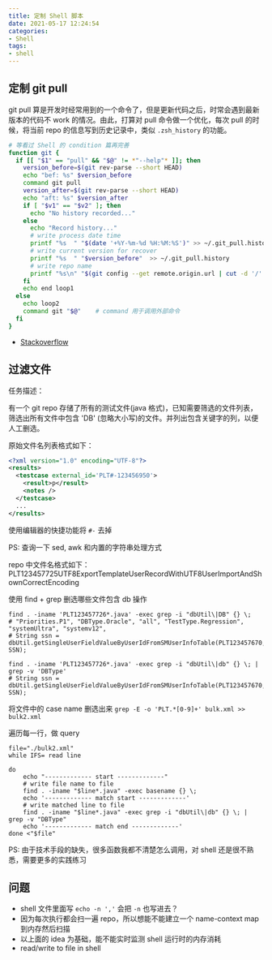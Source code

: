 ```yaml
---
title: 定制 Shell 脚本
date: 2021-05-17 12:24:54
categories:
- Shell
tags:
- shell
---
```


## 定制 git pull

git pull 算是开发时经常用到的一个命令了，但是更新代码之后，时常会遇到最新版本的代码不 work 的情况。由此，打算对 pull 命令做一个优化，每次 pull 的时候，将当前 repo 的信息写到历史记录中，类似 `.zsh_history` 的功能。

```bash
# 等看过 Shell 的 condition 篇再完善
function git {
  if [[ "$1" == "pull" && "$@" != *"--help"* ]]; then
    version_before=$(git rev-parse --short HEAD)
    echo "bef: %s" $version_before
    command git pull
    version_after=$(git rev-parse --short HEAD)
    echo "aft: %s" $version_after
    if [ "$v1" == "$v2" ]; then
      echo "No history recorded..."
    else
      echo "Record history..."
      # write process date time
      printf "%s  " "$(date '+%Y-%m-%d %H:%M:%S')" >> ~/.git_pull.history
      # write current version for recover
      printf "%s  " "$version_before"  >> ~/.git_pull.history
      # write repo name
      printf "%s\n" "$(git config --get remote.origin.url | cut -d '/' -f 2)"  >> ~/.git_pull.history
    fi
    echo end loop1
  else
    echo loop2
    command git "$@"    # command 用于调用外部命令
  fi
}
```

* [Stackoverflow](https://stackoverflow.com/questions/3538774/is-it-possible-to-override-git-command-by-git-alias)

## 过滤文件

任务描述：

有一个 git repo 存储了所有的测试文件(java 格式)，已知需要筛选的文件列表，筛选出所有文件中包含 'DB' (忽略大小写)的文件。并列出包含关键字的列，以便人工删选。

原始文件名列表格式如下：

```xml
<?xml version="1.0" encoding="UTF-8"?>
<results>
  <testcase external_id='PLT#-123456950'>
    <result>p</result>
    <notes />
  </testcase>
  ...
</results>
```

使用编辑器的快捷功能将 `#-` 去掉

PS: 查询一下 sed, awk 和内置的字符串处理方式

repo 中文件名格式如下：PLT123457725UTF8ExportTemplateUserRecordWithUTF8UserImportAndShownCorrectEncoding

使用 find + grep 删选哪些文件包含 db 操作

```shell
find . -iname 'PLT123457726*.java' -exec grep -i "dbUtil\|DB" {} \;
# "Priorities.P1", "DBType.Oracle", "all", "TestType.Regression", "systemUltra", "systemv12",
# String ssn = dbUtil.getSingleUserFieldValueByUserIdFromSMUserInfoTable(PLT123457670, SSN);

find . -iname 'PLT123457726*.java' -exec grep -i "dbUtil\|db" {} \; | grep -v 'DBType'
# String ssn = dbUtil.getSingleUserFieldValueByUserIdFromSMUserInfoTable(PLT123457670, SSN);
```

将文件中的 case name 删选出来 `grep -E -o 'PLT.*[0-9]+' bulk.xml >> bulk2.xml`

遍历每一行，做 query

```shell
file="./bulk2.xml"
while IFS= read line

do
    echo "------------- start -------------"
    # write file name to file
    find . -iname "$line*.java" -exec basename {} \;
    echo '------------- match start -------------'
    # write matched line to file
    find . -iname "$line*.java" -exec grep -i "dbUtil\|db" {} \; | grep -v "DBType"
    echo '------------- match end -------------'
done <"$file"
```

PS: 由于技术手段的缺失，很多函数我都不清楚怎么调用，对 shell 还是很不熟悉，需要更多的实践练习

## 问题

* shell 文件里面写 `echo -n ','` 会把 `-n` 也写进去？
* 因为每次执行都会扫一遍 repo，所以想能不能建立一个 name-context map 到内存然后扫描
* 以上面的 idea 为基础，能不能实时监测 shell 运行时的内存消耗
* read/write to file in shell